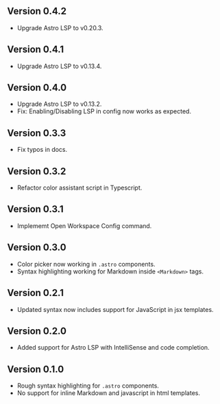 ## Version 0.4.2

- Upgrade Astro LSP to v0.20.3.

## Version 0.4.1

- Upgrade Astro LSP to v0.13.4.

## Version 0.4.0

- Upgrade Astro LSP to v0.13.2.
- Fix: Enabling/Disabling LSP in config now works as expected.

## Version 0.3.3

- Fix typos in docs.

## Version 0.3.2

- Refactor color assistant script in Typescript.

## Version 0.3.1

- Implememt Open Workspace Config command.

## Version 0.3.0

- Color picker now working in `.astro` components.
- Syntax highlighting working for Markdown inside `<Markdown>` tags.

## Version 0.2.1

- Updated syntax now includes support for JavaScript in jsx templates.

## Version 0.2.0

- Added support for Astro LSP with IntelliSense and code completion.

## Version 0.1.0

- Rough syntax highlighting for `.astro` components.
- No support for inline Markdown and javascript in html templates.
